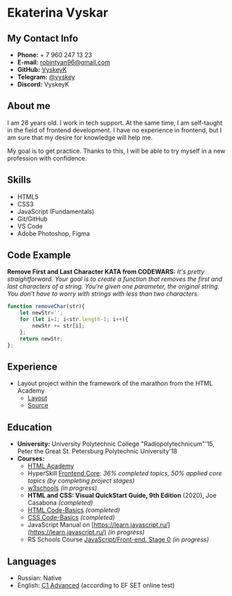 # Ekaterina Vyskar

## My Contact Info
* **Phone:** + 7 960 247 13 23
* **E-mail:** robintyan96@gmail.com
* **GitHub:** [VyskeyK](https://github.com/VyskeyK)
* **Telegram:** [@vyskey](https://t.me/vyskey)
* **Discord:** VyskeyK

## About me
I am 26 years old. I work in tech support. At the same time, I am self-taught in the field of frontend development. I have no experience in frontend, but I am sure that my desire for knowledge will help me.

My goal is to get practice. Thanks to this, I will be able to try myself in a new profession with confidence.

## Skills
* HTML5
* CSS3
* JavaScript (Fundamentals)
* Git/GitHub
* VS Code
* Adobe Photoshop, Figma

## Code Example
**Remove First and Last Character KATA from CODEWARS:** _It's pretty straightforward. Your goal is to create a function that removes the first and last characters of a string. You're given one parameter, the original string. You don't have to worry with strings with less than two characters._
```js
function removeChar(str){
    let newStr='';
    for (let i=1; i<str.length-1; i++){
        newStr += str[i];
    };
    return newStr;
};
```

## Experience
* Layout project within the framework of the marathon from the HTML Academy
    * [Layout](https://vyskeyk.github.io/marathon/)
    * [Source](https://github.com/VyskeyK/marathon)

## Education
* **University:** University Polytechnic College "Radiopolytechnicum"'15, Peter the Great St. Petersburg Polytechnic University'18
* **Courses:**
    * [HTML Academy](https://htmlacademy.ru/)
    * HyperSkill [Frontend Core](https://hyperskill.org/tracks/5): _36% completed topics, 50% applied core topics (by completing project stages)_
    * [w3schools](https://www.w3schools.com/) _(in progress)_
    * **HTML and CSS: Visual QuickStart Guide, 9th Edition** (2020), Joe Casabona _(completed)_
    * [HTML Code-Basics](https://ru.code-basics.com/languages/html) _(completed)_
    * [CSS Code-Basics](https://ru.code-basics.com/languages/html) _(completed)_
    * JavaScript Manual on [https://learn.javascript.ru/](https://learn.javascript.ru/) _(in progress)_
    * RS Schools Course [JavaScript/Front-end. Stage 0](https://rs.school/js-stage0/) _(in progress)_

## Languages
* Russian: Native
* English: [C1 Advanced](https://www.efset.org/cert/jpAtuC) (according to EF SET online test)